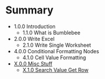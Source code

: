 # Summary

* 1.0.0 Introduction
   * 1.1.0 What is Bumblebee
* 2.0.0 Write Excel
   * 2.1.0 Write Single Worksheet
* 4.0.0 Conditional Formatting Nodes
   * 4.1.0 Cell Value Formatting
* [X.0.0 Misc Stuff](300_misc_stuff.md)
   * [X.1.0 Search Value Get Row](310_search_value_get_row.md)

